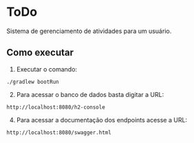# ToDo

Sistema de gerenciamento de atividades para um usuário.

## Como executar

1. Executar o comando:
```
./gradlew bootRun
```
2. Para acessar o banco de dados basta digitar a URL:
```
http://localhost:8080/h2-console
```
4. Para acessar a documentação dos endpoints acesse a URL:
```
http://localhost:8080/swagger.html
```